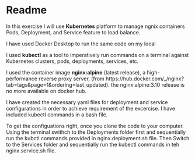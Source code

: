 # Readme

<p>In this exercise I will use <strong>Kubernetes</strong> platform to manage ngnix containers Pods, Deployment, and Service feature to load balance.</p>

<p>I have used Docker Desktop to run the same code on my local</p>

<p>I used <strong>kubectl</strong> as a tool to imperatively run commands on a terminal against Kubernetes clusters, pods, deployments, services, etc.</p>

<p>I used the container image <strong>nginx:alpine</strong> (latest release), a high-performance reverse proxy server, (from https://hub.docker.com/_/nginx?tab=tags&page=1&ordering=last_updated). the nginx:alpine:3.10 release is no more available on docker hub.</p>

<p>I have created the necessary yaml files for deployment and service configurations in order to achieve requirement of the excercise. I have included kubectl commands  in a bash file.</p> 

<p>To get the configuations right, once you clone the code to your computer. Using the terminal swithch to the Deployments folder first and sequentially run the kubctl commands provided in nginx.deployment.sh file. Then Switch to the Services folder and sequentially run the kubectl commands in teh nginx.service.sh file.</p>


